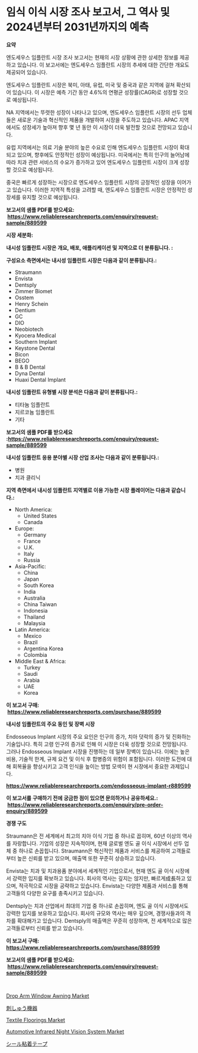 <p><h1>임식 이식 시장 조사 보고서, 그 역사 및 2024년부터 2031년까지의 예측</h1></p><p><strong>요약</strong></p>
<p><p>엔도세우스 임플란트 시장 조사 보고서는 현재의 시장 상황에 관한 상세한 정보를 제공하고 있습니다. 이 보고서에는 엔도세우스 임플란트 시장의 추세에 대한 간단한 개요도 제공되어 있습니다. </p><p>엔도세우스 임플란트 시장은 북미, 아태, 유럽, 미국 및 중국과 같은 지역에 걸쳐 확산되어 있습니다. 이 시장은 예측 기간 동안 4.6%의 연평균 성장률(CAGR)로 성장할 것으로 예상됩니다.</p><p>NA 지역에서는 뚜렷한 성장이 나타나고 있으며, 엔도세우스 임플란트 시장의 선두 업체들은 새로운 기술과 혁신적인 제품을 개발하여 시장을 주도하고 있습니다. APAC 지역에서도 성장세가 높아져 향후 몇 년 동안 이 시장이 더욱 발전할 것으로 전망되고 있습니다. </p><p>유럽 지역에서는 의료 기술 분야의 높은 수요로 인해 엔도세우스 임플란트 시장이 확대되고 있으며, 향후에도 안정적인 성장이 예상됩니다. 미국에서는 특히 인구의 늘어남에 따라 치과 관련 서비스의 수요가 증가하고 있어 엔도세우스 임플란트 시장이 크게 성장할 것으로 예상됩니다. </p><p>중국은 빠르게 성장하는 시장으로 엔도세우스 임플란트 시장의 긍정적인 성장을 이어가고 있습니다. 이러한 지역적 특성을 고려할 때, 엔도세우스 임플란트 시장은 안정적인 성장세를 유지할 것으로 예상됩니다.</p></p>
<p><strong>보고서의 샘플 PDF를 받으세요: &nbsp;<a href="https://www.reliableresearchreports.com/enquiry/request-sample/889599">https://www.reliableresearchreports.com/enquiry/request-sample/889599</a></strong></p>
<p><strong>시장 세분화:</strong></p>
<p><strong> 내시성 임플란트 시장은 개요, 배포, 애플리케이션 및 지역으로 더 분류됩니다. :</strong></p>
<p><strong>구성요소 측면에서는 내시성 임플란트 시장은 다음과 같이 분류됩니다.:</strong></p>
<p><ul><li>Straumann</li><li>Envista</li><li>Dentsply</li><li>Zimmer Biomet</li><li>Osstem</li><li>Henry Schein</li><li>Dentium</li><li>GC</li><li>DIO</li><li>Neobiotech</li><li>Kyocera Medical</li><li>Southern Implant</li><li>Keystone Dental</li><li>Bicon</li><li>BEGO</li><li>B & B Dental</li><li>Dyna Dental</li><li>Huaxi Dental Implant</li></ul></p>
<p><strong> 내시성 임플란트 유형별 시장 분석은 다음과 같이 분류됩니다.:</strong></p>
<p><ul><li>티타늄 임플란트</li><li>지르코늄 임플란트</li><li>기타</li></ul></p>
<p><strong>보고서의 샘플 PDF를 받으세요 :<a href="https://www.reliableresearchreports.com/enquiry/request-sample/889599">https://www.reliableresearchreports.com/enquiry/request-sample/889599</a></strong></p>
<p><strong> 내시성 임플란트 응용 분야별 시장 산업 조사는 다음과 같이 분류됩니다.:</strong></p>
<p><ul><li>병원</li><li>치과 클리닉</li></ul></p>
<p><strong>지역 측면에서 내시성 임플란트 지역별로 이용 가능한 시장 플레이어는 다음과 같습니다.:</strong></p>
<p><ul>
    <li>
        North America:
        <ul>
            <li>United States</li>
            <li>Canada</li>
        </ul>
    </li>
    <li>
        Europe:
        <ul>
            <li>Germany</li>
            <li>France</li>
            <li>U.K.</li>
            <li>Italy</li>
            <li>Russia</li>
        </ul>
    </li>
    <li>
        Asia-Pacific:
        <ul>
            <li>China</li>
            <li>Japan</li>
            <li>South Korea</li>
            <li>India</li>
            <li>Australia</li>
            <li>China Taiwan</li>
            <li>Indonesia</li>
            <li>Thailand</li>
            <li>Malaysia</li>
        </ul>
    </li>
    <li>
        Latin America:
        <ul>
            <li>Mexico</li>
            <li>Brazil</li>
            <li>Argentina Korea</li>
            <li>Colombia</li>
        </ul>
    </li>
    <li>
        Middle East & Africa:
        <ul>
            <li>Turkey</li>
            <li>Saudi</li>
            <li>Arabia</li>
            <li>UAE</li>
            <li>Korea</li>
        </ul>
    </li>
    </ul></p>
<p><strong>이 보고서 구매: &nbsp;<a href="https://www.reliableresearchreports.com/purchase/889599">https://www.reliableresearchreports.com/purchase/889599</a></strong></p>
<p><strong>내시성 임플란트의 주요 동인 및 장벽 시장</strong></p>
<p><p>Endosseous Implant 시장의 주요 요인은 인구의 증가, 치아 덧락의 증가 및 진화하는 기술입니다. 특히 고령 인구의 증가로 인해 이 시장은 더욱 성장할 것으로 전망됩니다. 그러나 Endosseous Implant 시장을 진행하는 데 일부 장벽이 있습니다. 이에는 높은 비용, 기술적 한계, 규제 요건 및 이식 후 합병증의 위험이 포함됩니다. 이러한 도전에 대해 회복율을 향상시키고 고객 인식을 높이는 방법 모색이 현 시장에서 중요한 과제입니다.</p></p>
<p><strong><a href="https://www.reliableresearchreports.com/endosseous-implant-r889599">https://www.reliableresearchreports.com/endosseous-implant-r889599</a></strong></p>
<p><strong>이 보고서를 구매하기 전에 궁금한 점이 있으면 문의하거나 공유하세요.: &nbsp;<a href="https://www.reliableresearchreports.com/enquiry/pre-order-enquiry/889599">https://www.reliableresearchreports.com/enquiry/pre-order-enquiry/889599</a></strong></p>
<p><strong>경쟁 구도</strong></p>
<p><p>Straumann은 전 세계에서 최고의 치아 이식 기업 중 하나로 꼽히며, 60년 이상의 역사를 자랑합니다. 기업의 성장은 지속적이며, 현재 글로벌 엔도 골 이식 시장에서 선두 업체 중 하나로 손꼽힙니다. Straumann은 혁신적인 제품과 서비스를 제공하여 고객들로부터 높은 신뢰를 받고 있으며, 매출액 또한 꾸준히 상승하고 있습니다.</p><p>Envista는 치과 및 치과용품 분야에서 세계적인 기업으로서, 현재 엔도 골 이식 시장에서 강력한 입지를 확보하고 있습니다. 회사의 역사는 깊지는 않지만, 빠르게成長하고 있으며, 적극적으로 시장을 공략하고 있습니다. Envista는 다양한 제품과 서비스를 통해 고객들의 다양한 요구를 충족시키고 있습니다.</p><p>Dentsply는 치과 산업에서 최대의 기업 중 하나로 손꼽히며, 엔도 골 이식 시장에서도 강력한 입지를 보유하고 있습니다. 회사의 규모와 역사는 매우 깊으며, 경쟁사들과의 격차를 확대해가고 있습니다. Dentsply의 매출액은 꾸준히 성장하며, 전 세계적으로 많은 고객들로부터 신뢰를 받고 있습니다.</p></p>
<p><strong>이 보고서 구매: &nbsp; <a href="https://www.reliableresearchreports.com/purchase/889599">https://www.reliableresearchreports.com/purchase/889599</a></strong></p>
<p><strong>보고서의 샘플 PDF를 받으세요: &nbsp;<a href="https://www.reliableresearchreports.com/enquiry/request-sample/889599">https://www.reliableresearchreports.com/enquiry/request-sample/889599</a></strong><strong></strong></p>
<p>&nbsp;</p>
<p><p><a href="https://github.com/lataunyatinikmelvin59ilbd0dv/Market-Research-Report-List-2/blob/main/drop-arm-window-awning-market.md">Drop Arm Window Awning Market</a></p><p><a href="https://medium.com/@a.d.michael1/%E5%88%BA%E7%B9%8D%E6%A9%9F%E5%99%A8%E5%B8%82%E5%A0%B4-2031%E5%B9%B4%E3%81%BE%E3%81%A7%E3%81%AE%E3%83%88%E3%83%AC%E3%83%B3%E3%83%89-%E4%BA%88%E6%B8%AC-%E7%AB%B6%E4%BA%89%E5%88%86%E6%9E%90-4c60d067e17b">刺しゅう機器</a></p><p><a href="https://www.linkedin.com/pulse/textile-floorings-market-share-amp-new-trends-analysis-t2kne?trackingId=qAmubBnafPL9%2FAps7bY9MQ%3D%3D">Textile Floorings Market</a></p><p><a href="https://www.linkedin.com/pulse/automotive-infrared-night-vision-system-market-size-reflecting-bhxqe?trackingId=VU4%2BGwBHFaVkbvh%2BCVum%2Bw%3D%3D">Automotive Infrared Night Vision System Market</a></p><p><a href="https://medium.com/@charityrice70/%E3%82%B7%E3%83%BC%E3%83%AB%E6%8E%A5%E7%9D%80%E3%83%86%E3%83%BC%E3%83%97%E5%B8%82%E5%A0%B4%E5%88%86%E6%9E%90-%E3%81%9D%E3%81%AEcagr-%E5%B8%82%E5%A0%B4%E3%82%BB%E3%82%B0%E3%83%A1%E3%83%B3%E3%83%86%E3%83%BC%E3%82%B7%E3%83%A7%E3%83%B3-%E3%81%8A%E3%82%88%E3%81%B3%E4%B8%96%E7%95%8C%E7%9A%84%E3%81%AA%E7%94%A3%E6%A5%AD%E6%A6%82%E8%A6%81-6180105edf6c">シール粘着テープ</a></p></p>